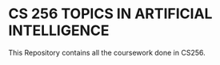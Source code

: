 # CS 256 TOPICS IN ARTIFICIAL INTELLIGENCE

This Repository contains all the coursework done in CS256.